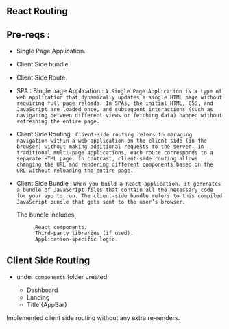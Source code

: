 ## React Routing

## Pre-reqs :

- Single Page Application.
- Client Side bundle.
- Client Side Route.


- SPA : Single page Application : `A Single Page Application is a type of web application that dynamically updates a single HTML page without requiring full page reloads. In SPAs, the initial HTML, CSS, and JavaScript are loaded once, and subsequent interactions (such as navigating between different views or fetching data) happen without refreshing the entire page.`

- Client Side Routing : `Client-side routing refers to managing navigation within a web application on the client side (in the browser) without making additional requests to the server. In traditional multi-page applications, each route corresponds to a separate HTML page. In contrast, client-side routing allows changing the URL and rendering different components based on the URL without reloading the entire page.`

- Client Side Bundle : `When you build a React application, it generates a bundle of JavaScript files that contain all the necessary code for your app to run. The client-side bundle refers to this compiled JavaScript bundle that gets sent to the user’s browser.`

    The bundle includes:

            React components.
            Third-party libraries (if used).
            Application-specific logic.


## Client Side Routing 

- under `components` folder created 

    - Dashboard
    - Landing
    - Title {AppBar}

Implemented client side routing without any extra re-renders.
